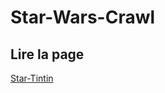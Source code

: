 # Star-Wars-Crawl
## Lire la page
[Star-Tintin](https://ludovic2411.github.io/Star-Wars-Crawl/star-wars.html)

